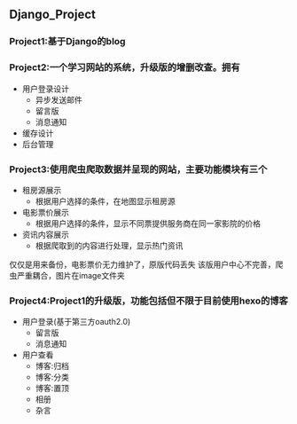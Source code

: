 ## Django_Project
### Project1:基于Django的blog
### Project2:一个学习网站的系统，升级版的增删改查。拥有
- 用户登录设计
    - 异步发送邮件
    - 留言版
    - 消息通知
- 缓存设计
- 后台管理

### Project3:使用爬虫爬取数据并呈现的网站，主要功能模块有三个
- 租房源展示
    - 根据用户选择的条件，在地图显示租房源
- 电影票价展示
    - 根据用户选择的条件，显示不同票提供服务商在同一家影院的价格 
- 资讯内容展示
    - 根据爬取到的内容进行处理，显示热门资讯

仅仅是用来备份，电影票价无力维护了，原版代码丢失
该版用户中心不完善，爬虫严重耦合，图片在image文件夹

### Project4:Project1的升级版，功能包括但不限于目前使用hexo的博客
- 用户登录(基于第三方oauth2.0)
    - 留言版
    - 消息通知 
- 用户查看
    - 博客:归档
    - 博客:分类
    - 博客:置顶
    - 相册
    - 杂言
 